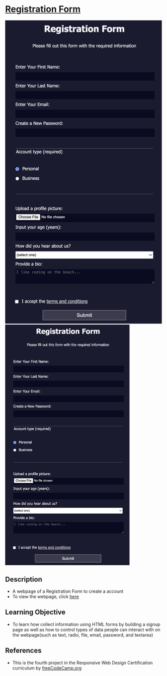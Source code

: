 # [Registration Form](https://vincentz-42.github.io/freecodecamp/RegistrationForm/)
[![Registration Form](registrationform.png)](#)
<img src="registrationform.png" alt="Registration Form" width="400" style="margin: auto">

## Description
* A webpage of a Registration Form to create a account 
* To view the webpage, click [here](https://vincentz-42.github.io/freecodecamp/RegistrationForm/)


## Learning Objective
* To learn how collect information using HTML forms by building a signup page as well as how to control types of data people can interact with on the webpage(such as text, radio, file, email, password, and textarea)

## References
* This is the fourth project in the Responsive Web Design Certification curriculum by [freeCodeCamp.org](freeCodeCamp.org)